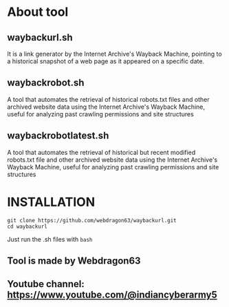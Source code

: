 # About tool
## waybackurl.sh
It is a link generator by the Internet Archive's Wayback Machine, pointing to a historical snapshot of a web page as it appeared on a specific date.
## waybackrobot.sh
A tool that automates the retrieval of historical robots.txt files and other archived website data using the Internet Archive's Wayback Machine, useful for analyzing past crawling permissions and site structures
## waybackrobotlatest.sh
A tool that automates the retrieval of historical but recent modified robots.txt file and other archived website data using the Internet Archive's Wayback Machine, useful for analyzing past crawling permissions and site structures

# INSTALLATION

```shell
git clone https://github.com/webdragon63/waybackurl.git
cd waybackurl
```
Just run the .sh files with `bash`
## Tool is made by Webdragon63
## Youtube channel:  https://www.youtube.com/@indiancyberarmy5
